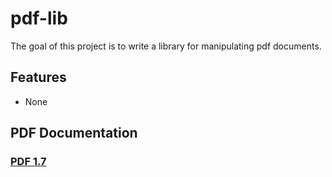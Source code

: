 # pdf-lib

The goal of this project is to write a library for manipulating pdf documents.

## Features
* None

## PDF Documentation
### [PDF 1.7](https://opensource.adobe.com/dc-acrobat-sdk-docs/pdfstandards/PDF32000_2008.pdf)
